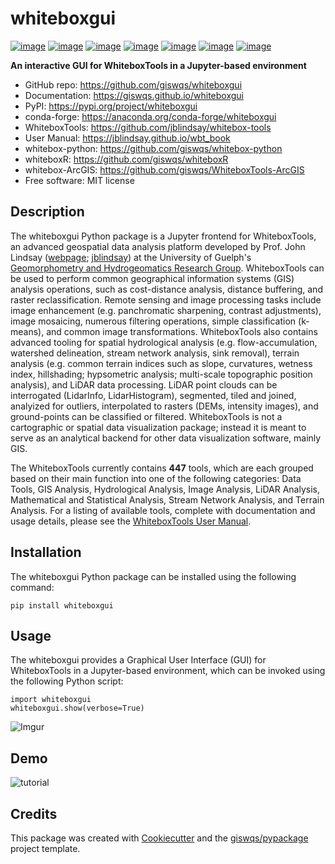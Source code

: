 # whiteboxgui


[![image](https://img.shields.io/pypi/v/whiteboxgui.svg)](https://pypi.python.org/pypi/whiteboxgui)
[![image](https://img.shields.io/conda/vn/conda-forge/whiteboxgui.svg)](https://anaconda.org/conda-forge/whiteboxgui)
[![image](https://pepy.tech/badge/whiteboxgui)](https://pepy.tech/project/whiteboxgui)
[![image](https://colab.research.google.com/assets/colab-badge.svg)](https://githubtocolab.com/giswqs/whiteboxgui/blob/master/examples/examples.ipynb)
[![image](https://mybinder.org/badge_logo.svg)](https://mybinder.org/v2/gh/giswqs/whiteboxgui/master)
[![image](https://binder.pangeo.io/badge_logo.svg)](https://binder.pangeo.io/v2/gh/giswqs/whiteboxgui/master)
[![image](https://img.shields.io/twitter/follow/giswqs?style=social)](https://twitter.com/giswqs)


**An interactive GUI for WhiteboxTools in a Jupyter-based environment**

-   GitHub repo: <https://github.com/giswqs/whiteboxgui>
-   Documentation: <https://giswqs.github.io/whiteboxgui>
-   PyPI: <https://pypi.org/project/whiteboxgui>
-   conda-forge: <https://anaconda.org/conda-forge/whiteboxgui>
-   WhiteboxTools: <https://github.com/jblindsay/whitebox-tools>
-   User Manual: <https://jblindsay.github.io/wbt_book>
-   whitebox-python: <https://github.com/giswqs/whitebox-python>
-   whiteboxR: <https://github.com/giswqs/whiteboxR>
-   whitebox-ArcGIS: <https://github.com/giswqs/WhiteboxTools-ArcGIS>
-   Free software: MIT license

## Description

The whiteboxgui Python package is a Jupyter frontend for WhiteboxTools, an advanced geospatial data analysis platform developed by Prof. John Lindsay ([webpage](https://jblindsay.github.io/ghrg/index.html); [jblindsay](https://github.com/jblindsay)) at the University of Guelph's [Geomorphometry and Hydrogeomatics Research Group](https://jblindsay.github.io/ghrg/index.html). WhiteboxTools can be used to perform common geographical information systems (GIS) analysis operations, such as cost-distance analysis, distance buffering, and raster reclassification. Remote sensing and image processing tasks include image enhancement (e.g. panchromatic sharpening, contrast adjustments), image mosaicing, numerous filtering operations, simple classification (k-means), and common image transformations. WhiteboxTools also contains advanced tooling for spatial hydrological analysis (e.g. flow-accumulation, watershed delineation, stream network analysis, sink removal), terrain analysis (e.g. common terrain indices such as slope, curvatures, wetness index, hillshading; hypsometric analysis; multi-scale topographic position analysis), and LiDAR data processing. LiDAR point clouds can be interrogated (LidarInfo, LidarHistogram), segmented, tiled and joined, analyized for outliers, interpolated to rasters (DEMs, intensity images), and ground-points can be classified or filtered. WhiteboxTools is not a cartographic or spatial data visualization package; instead it is meant to serve as an analytical backend for other data visualization software, mainly GIS. 

The WhiteboxTools currently contains **447** tools, which are each grouped based on their main function into one of the following categories: Data Tools, GIS Analysis, Hydrological Analysis, Image Analysis, LiDAR Analysis, Mathematical and Statistical Analysis, Stream Network Analysis, and Terrain Analysis. For a listing of available tools, complete with documentation and usage details, please see the [WhiteboxTools User Manual](https://jblindsay.github.io/wbt_book/available_tools/index.html).


## Installation

The whiteboxgui Python package can be installed using the following command:

```
pip install whiteboxgui
```

## Usage

The whiteboxgui provides a Graphical User Interface (GUI) for WhiteboxTools in a Jupyter-based environment, which can be invoked using the following Python script:

```
import whiteboxgui
whiteboxgui.show(verbose=True)
```
![Imgur](https://i.imgur.com/z4Pm2Mt.png)

## Demo

![tutorial](https://i.imgur.com/girs2dr.gif)

## Credits

This package was created with [Cookiecutter](https://github.com/cookiecutter/cookiecutter) and the [giswqs/pypackage](https://github.com/giswqs/pypackage) project template.
